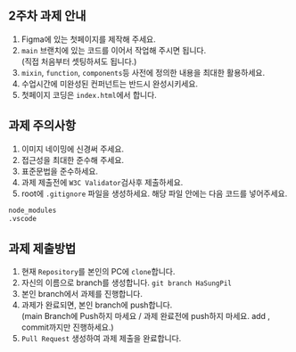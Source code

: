 ## 2주차 과제 안내

1. Figma에 있는 첫페이지를 제작해 주세요.
2. `main` 브랜치에 있는 코드를 이어서 작업해 주시면 됩니다. <br> (직접 처음부터 셋팅하셔도 됩니다.)
3. `mixin`, `function`, `components`등 사전에 정의한 내용을 최대한 활용하세요.
4. 수업시간에 미완성된 컨퍼넌트는 반드시 완성시키세요.
5. 첫페이지 코딩은 `index.html`에서 합니다.

## 과제 주의사항

1. 이미지 네이밍에 신경써 주세요.
2. 접근성을 최대한 준수해 주세요.
3. 표준문법을 준수하세요.
4. 과제 제출전에 `W3C Validator`검사후 제출하세요.
5. root에 `.gitignore` 파일을 생성하세요. 해당 파일 안에는 다음 코드를 넣어주세요.

```txt
node_modules
.vscode
```

## 과제 제출방법

1. 현재 `Repository`를 본인의 PC에 `clone`합니다.
2. 자신의 이름으로 branch를 생성합니다. `git branch HaSungPil`
3. 본인 branch에서 과제를 진행합니다.
4. 과제가 완료되면, 본인 branch에 push합니다.<br> (main Branch에 Push하지 마세요 / 과제 완료전에 push하지 마세요. add , commit까지만 진행하세요.)
5. `Pull Request` 생성하여 과제 제출을 완료합니다.
